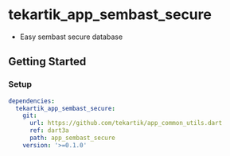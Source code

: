 # tekartik_app_sembast_secure

* Easy sembast secure database

## Getting Started

### Setup

```yaml
dependencies:
  tekartik_app_sembast_secure:
    git:
      url: https://github.com/tekartik/app_common_utils.dart
      ref: dart3a
      path: app_sembast_secure
    version: '>=0.1.0'
```